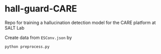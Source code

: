 # hall-guard-CARE
Repo for training a hallucination detection model for the CARE platform at SALT Lab

Create data from `ESConv.json` by

```bash
python preprocess.py
```

